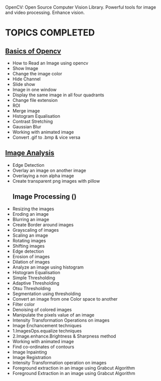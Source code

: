 OpenCV: Open Source Computer Vision Library. Powerful tools for image and video processing. Enhance vision.
# TOPICS COMPLETED
## [Basics of Opencv](https://github.com/Tanwar-12/OpenCV/tree/main/Basics%20of%20Image%20using%20OpenCV)
* How to Read an Image using opencv
* Show Image
* Change the image color
* Hide Channel
* Slide show
* Image in one window
* Display the same image in all four quadrants
* Change file extension
* ROI
* Merge image
* Histogram Equalisation
* Contrast Stretching
* Gaussian Blur
* Working with animated image
* Convert .gif to .bmp & vice versa 
## [Image Analysis ](https://github.com/Tanwar-12/OpenCV/tree/main/Image%20Analysis%20%26%20Processing)

* Edge Detection
* Overlay an image on another image
* Overlaying a non alpha image
* Create transparent png images with pillow
  ## Image Processing ()
* Resizing the images
* Eroding an image
* Blurring an image
* Create Border around images
* Grayscaling of images
* Scaling an image
* Rotating images
* Shifting images
* Edge detection
* Erosion of images
* Dilation of images
* Analyze an image using histogram
* Histogram Equalisation
* Simple Thresholding
* Adaptive Thresholding
* Otsu Thresholding
* Segmentation using thresholding
* Convert an image from one Color space to another
* Filter color
* Denoising of colored images
* Manipulate the pixels value of an image
* Intensity Transformation Operations on images
* Image Enchancement techniques
* 1.ImagesOps.equalize techniques
* 2.Image.enhance.Brightness & Sharpness method
* Working with animated image
* Find co-ordinates of contours
* Image Inpainting
* Image Registration
* Intensity Transformation operation on images
* Foreground extraction in an image using Grabcut Algorithm
* Foreground Extraction in an image using Grabcut Algorithm 
